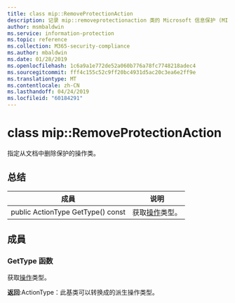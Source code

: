 ```yaml
---
title: class mip::RemoveProtectionAction
description: 记录 mip::removeprotectionaction 类的 Microsoft 信息保护 (MIP) SDK。
author: msmbaldwin
ms.service: information-protection
ms.topic: reference
ms.collection: M365-security-compliance
ms.author: mbaldwin
ms.date: 01/28/2019
ms.openlocfilehash: 1c6a9a1e772de52a060b776a78fc7748218adec4
ms.sourcegitcommit: fff4c155c52c9ff20bc4931d5ac20c3ea6e2ff9e
ms.translationtype: MT
ms.contentlocale: zh-CN
ms.lasthandoff: 04/24/2019
ms.locfileid: "60184291"
---
```

# <a name="class-mipremoveprotectionaction"></a>class mip::RemoveProtectionAction 
指定从文档中删除保护的操作类。
  
## <a name="summary"></a>总结
 成員                        | 说明                                
--------------------------------|---------------------------------------------
public ActionType GetType() const  |  获取[操作](class_mip_action.md)类型。

## <a name="members"></a>成員

### <a name="gettype-function"></a>GetType 函数    
获取[操作](class_mip_action.md)类型。  

**返回**:ActionType：此基类可以转换成的派生操作类型。
